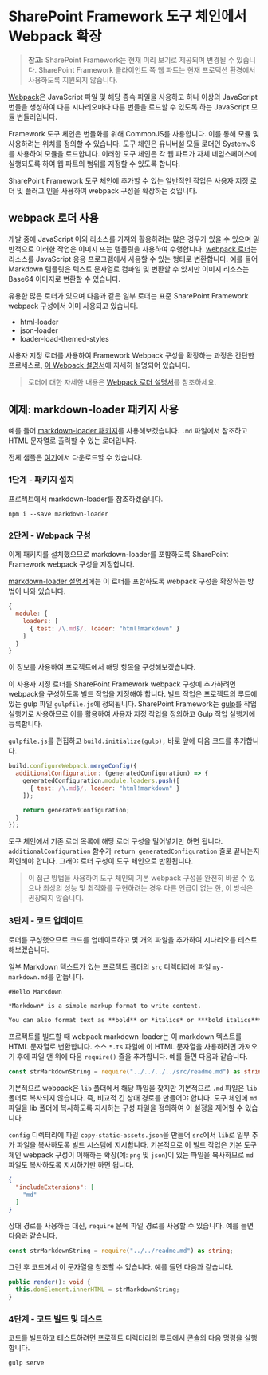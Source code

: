 # <a name="extending-webpack-in-the-sharepoint-framework-toolchain"></a>SharePoint Framework 도구 체인에서 Webpack 확장

>**참고:** SharePoint Framework는 현재 미리 보기로 제공되며 변경될 수 있습니다. SharePoint Framework 클라이언트 쪽 웹 파트는 현재 프로덕션 환경에서 사용하도록 지원되지 않습니다.

[Webpack](https://webpack.github.io/)은 JavaScript 파일 및 해당 종속 파일을 사용하고 하나 이상의 JavaScript 번들을 생성하여 다른 시나리오마다 다른 번들을 로드할 수 있도록 하는 JavaScript 모듈 번들러입니다.

Framework 도구 체인은 번들화를 위해 CommonJS를 사용합니다. 이를 통해 모듈 및 사용하려는 위치를 정의할 수 있습니다. 도구 체인은 유니버설 모듈 로더인 SystemJS를 사용하여 모듈을 로드합니다. 이러한 도구 체인은 각 웹 파트가 자체 네임스페이스에 실행되도록 하여 웹 파트의 범위를 지정할 수 있도록 합니다.

SharePoint Framework 도구 체인에 추가할 수 있는 일반적인 작업은 사용자 지정 로더 및 플러그 인을 사용하여 webpack 구성을 확장하는 것입니다.

## <a name="using-webpack-loaders"></a>webpack 로더 사용
개발 중에 JavaScript 이외 리소스를 가져와 활용하려는 많은 경우가 있을 수 있으며 일반적으로 이러한 작업은 이미지 또는 템플릿을 사용하여 수행합니다. [webpack 로더](https://webpack.github.io/docs/loaders.html)는 리소스를 JavaScript 응용 프로그램에서 사용할 수 있는 형태로 변환합니다. 예를 들어 Markdown 템플릿은 텍스트 문자열로 컴파일 및 변환할 수 있지만 이미지 리소스는 Base64 이미지로 변환할 수 있습니다.

유용한 많은 로더가 있으며 다음과 같은 일부 로더는 표준 SharePoint Framework webpack 구성에서 이미 사용되고 있습니다.

- html-loader
- json-loader
- loader-load-themed-styles

사용자 지정 로더를 사용하여 Framework Webpack 구성을 확장하는 과정은 간단한 프로세스로, [이 Webpack 설명서](https://webpack.github.io/docs/loaders.html#writing-a-loader)에 자세히 설명되어 있습니다.

> 로더에 대한 자세한 내용은 [Webpack 로더 설명서](https://webpack.github.io/docs/loaders.html)를 참조하세요.

## <a name="example-using-the-markdown-loader-package"></a>예제: markdown-loader 패키지 사용
예를 들어 [markdown-loader 패키지](https://www.npmjs.com/package/markdown-loader)를 사용해보겠습니다.  `.md` 파일에서 참조하고 HTML 문자열로 출력할 수 있는 로더입니다.

전체 샘플은 [여기](https://aka.ms/spfx-extend-webpack-sample)에서 다운로드할 수 있습니다.

### <a name="step-1---install-the-package"></a>1단계 - 패키지 설치
프로젝트에서 markdown-loader를 참조하겠습니다.

```
npm i --save markdown-loader 
```

### <a name="step-2---configure-webpack"></a>2단계 - Webpack 구성 
이제 패키지를 설치했으므로 markdown-loader를 포함하도록 SharePoint Framework webpack 구성을 지정합니다. 

[markdown-loader 설명서](https://github.com/peerigon/markdown-loader)에는 이 로더를 포함하도록 webpack 구성을 확장하는 방법이 나와 있습니다.

```JavaScript
{
  module: {
    loaders: [
      { test: /\.md$/, loader: "html!markdown" }
    ]
  }
}
```

이 정보를 사용하여 프로젝트에서 해당 항목을 구성해보겠습니다. 

이 사용자 지정 로더를 SharePoint Framework webpack 구성에 추가하려면 webpack을 구성하도록 빌드 작업을 지정해야 합니다. 빌드 작업은 프로젝트의 루트에 있는 gulp 파일 `gulpfile.js`에 정의됩니다. SharePoint Framework는 [gulp](http://gulpjs.com/)를 작업 실행기로 사용하므로 이를 활용하여 사용자 지정 작업을 정의하고 Gulp 작업 실행기에 등록합니다.

`gulpfile.js`를 편집하고 `build.initialize(gulp);` 바로 앞에 다음 코드를 추가합니다.

```JavaScript 
build.configureWebpack.mergeConfig({ 
  additionalConfiguration: (generatedConfiguration) => { 
    generatedConfiguration.module.loaders.push([ 
      { test: /\.md$/, loader: "html!markdown" } 
    ]); 

    return generatedConfiguration; 
  } 
});
```

도구 체인에서 기존 로더 목록에 해당 로더 구성을 밀어넣기만 하면 됩니다. `additionalConfiguration` 함수가 `return generatedConfiguration` 줄로 끝나는지 확인해야 합니다. 그래야 로더 구성이 도구 체인으로 반환됩니다. 

> 이 접근 방법을 사용하여 도구 체인의 기본 webpack 구성을 완전히 바꿀 수 있으나 최상의 성능 및 최적화를 구현하려는 경우 다른 언급이 없는 한, 이 방식은 권장되지 않습니다. 

### <a name="step-3---update-your-code"></a>3단계 - 코드 업데이트
로더를 구성했으므로 코드를 업데이트하고 몇 개의 파일을 추가하여 시나리오를 테스트해보겠습니다. 

일부 Markdown 텍스트가 있는 프로젝트 폴더의 `src` 디렉터리에 파일 `my-markdown.md`를 만듭니다.

```md
#Hello Markdown

*Markdown* is a simple markup format to write content. 

You can also format text as **bold** or *italics* or ***bold italics***  
```

프로젝트를 빌드할 때 webpack markdown-loader는 이 markdown 텍스트를 HTML 문자열로 변환합니다. 소스 `*.ts` 파일에 이 HTML 문자열을 사용하려면 가져오기 후에 파일 맨 위에 다음 `require()` 줄을 추가합니다. 예를 들면 다음과 같습니다.


```TypeScript
const strMarkdownString = require("../../../../src/readme.md") as string;
```

기본적으로 webpack은 `lib` 폴더에서 해당 파일을 찾지만 기본적으로 `.md` 파일은 `lib` 폴더로 복사되지 않습니다. 즉, 비교적 긴 상대 경로를 만들어야 합니다. 도구 체인에 `md` 파일을 lib 폴더에 복사하도록 지시하는 구성 파일을 정의하여 이 설정을 제어할 수 있습니다. 

`config` 디렉터리에 파일 `copy-static-assets.json`을 만들어 `src`에서 `lib`로 일부 추가 파일을 복사하도록 빌드 시스템에 지시합니다. 기본적으로 이 빌드 작업은 기본 도구 체인 webpack 구성이 이해하는 확장(예: `png` 및 `json`)이 있는 파일을 복사하므로 `md` 파일도 복사하도록 지시하기만 하면 됩니다.

```JSON
{
  "includeExtensions": [
    "md"
  ]
}
```

상대 경로를 사용하는 대신, `require` 문에 파일 경로를 사용할 수 있습니다. 예를 들면 다음과 같습니다.

```TypeScript
const strMarkdownString = require("../../readme.md") as string;
```
 
그런 후 코드에서 이 문자열을 참조할 수 있습니다. 예를 들면 다음과 같습니다.

``` TypeScript
public render(): void {
  this.domElement.innerHTML = strMarkdownString;
}
```

### <a name="step-4---build-and-test-your-code"></a>4단계 - 코드 빌드 및 테스트
코드를 빌드하고 테스트하려면 프로젝트 디렉터리의 루트에서 콘솔의 다음 명령을 실행합니다.

```
gulp serve
```